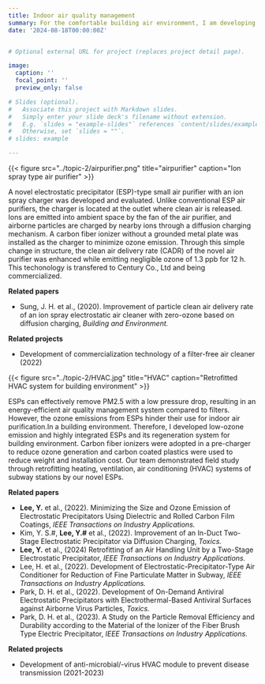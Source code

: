 ```yaml
---
title: Indoor air quality management
summary: For the comfortable building air environment, I am developing novel air quality management system with electrostatic technology. 
date: '2024-08-18T00:00:00Z'


# Optional external URL for project (replaces project detail page).

image:
  caption: ''
  focal_point: ''
  preview_only: false

# Slides (optional).
#   Associate this project with Markdown slides.
#   Simply enter your slide deck's filename without extension.
#   E.g. `slides = "example-slides"` references `content/slides/example-slides.md`.
#   Otherwise, set `slides = ""`.
# slides: example

---
```


<style>
.featured-image {
  display: none !important;
}
</style>

{{< figure src="../topic-2/airpurifier.png" title="airpurifier" caption="Ion spray type air purifier" >}}

A novel electrostatic precipitator (ESP)-type small air purifier with an ion spray charger was developed and evaluated. Unlike conventional ESP air purifiers, the charger is located at the outlet where clean air is released. Ions are emitted into ambient space by the fan of the air purifier, and airborne particles are charged by nearby ions through a diffusion charging mechanism. A carbon fiber ionizer without a grounded metal plate was installed as the charger to minimize ozone emission. Through this simple change in structure, the clean air delivery rate (CADR) of the novel air purifier was enhanced while emitting negligible ozone of 1.3 ppb for 12 h. This techonology is transfered to Century Co., Ltd and being commercialized.
<p>

**Related papers** <p>
- Sung, J. H. et al., (2020). Improvement of particle clean air delivery rate of an ion spray electrostatic air cleaner with zero-ozone based on diffusion charging, *Building and Environment.* <p>

**Related projects**<p>
- Development of commercialization technology of a filter-free air cleaner (2022)

{{< figure src="../topic-2/HVAC.jpg" title="HVAC" caption="Retrofitted HVAC system for building environment" >}}

ESPs can effectively remove PM2.5 with a low pressure drop, resulting in an energy-efficient air quality management system compared to filters. However, the ozone emissions from ESPs hinder their use for indoor air purification.In a building environment. Therefore, I developed low-ozone emission and highly integrated ESPs and its regeneration system for building environment. Carbon fiber ionizers were adopted in a pre-charger to reduce ozone generation and carbon coated plastics were used to reduce weight and installation cost. Our team demonstrated field study through retrofitting heating, ventilation, air conditioning (HVAC) systems of subway stations by our novel ESPs. <p>
**Related papers**<p>
- **Lee, Y.** et al., (2022). Minimizing the Size and Ozone Emission of Electrostatic Precipitators Using Dielectric and Rolled Carbon Film Coatings, *IEEE Transactions on Industry Applications.*  
- Kim, Y. S.#, **Lee, Y.#** et al., (2022). Improvement of an In-Duct Two-Stage Electrostatic Precipitator via Diffusion Charging, *Toxics.*
- **Lee, Y.** et al., (2024) Retrofitting of an Air Handling Unit by a Two-Stage Electrostatic Precipitator, *IEEE Transactions on Industry Applications.*
- Lee, H. et al., (2022). Development of Electrostatic-Precipitator-Type Air Conditioner for Reduction of Fine Particulate Matter in Subway, *IEEE Transactions on Industry Applications.*
- Park, D. H. et al., (2022). Development of On-Demand Antiviral Electrostatic Precipitators with Electrothermal-Based Antiviral Surfaces against Airborne Virus Particles, *Toxics.*
- Park, D. H. et al., (2023). A Study on the Particle Removal Efficiency and Durability according to the Material of the Ionizer of the Fiber Brush Type Electric Precipitator, *IEEE Transactions on Industry Applications.*<p>

**Related projects**<p>
-	Development of anti-microbial/-virus HVAC module to prevent disease transmission (2021-2023)